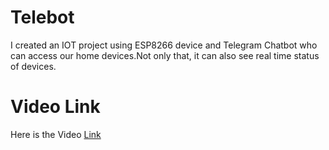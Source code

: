 # Telebot
I created an IOT project using ESP8266 device and Telegram Chatbot who can access our home devices.Not only that, it can also see real time status of devices. 

# Video Link
Here is the Video [Link](https://drive.google.com/file/d/1ZvXeAsPorpim-YTr3-bPNprEx4XN2-9o/view?usp=drivesdk)
